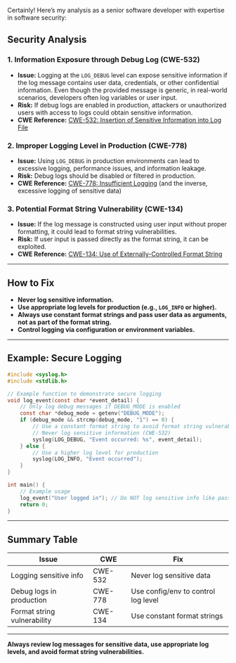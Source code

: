 Certainly! Here’s my analysis as a senior software developer with expertise in software security:

## Security Analysis

### 1. **Information Exposure through Debug Log (CWE-532)**
- **Issue:** Logging at the `LOG_DEBUG` level can expose sensitive information if the log message contains user data, credentials, or other confidential information. Even though the provided message is generic, in real-world scenarios, developers often log variables or user input.
- **Risk:** If debug logs are enabled in production, attackers or unauthorized users with access to logs could obtain sensitive information.
- **CWE Reference:** [CWE-532: Insertion of Sensitive Information into Log File](https://cwe.mitre.org/data/definitions/532.html)

### 2. **Improper Logging Level in Production (CWE-778)**
- **Issue:** Using `LOG_DEBUG` in production environments can lead to excessive logging, performance issues, and information leakage.
- **Risk:** Debug logs should be disabled or filtered in production.
- **CWE Reference:** [CWE-778: Insufficient Logging](https://cwe.mitre.org/data/definitions/778.html) (and the inverse, excessive logging of sensitive data)

### 3. **Potential Format String Vulnerability (CWE-134)**
- **Issue:** If the log message is constructed using user input without proper formatting, it could lead to format string vulnerabilities.
- **Risk:** If user input is passed directly as the format string, it can be exploited.
- **CWE Reference:** [CWE-134: Use of Externally-Controlled Format String](https://cwe.mitre.org/data/definitions/134.html)

---

## How to Fix

- **Never log sensitive information.**
- **Use appropriate log levels for production (e.g., `LOG_INFO` or higher).**
- **Always use constant format strings and pass user data as arguments, not as part of the format string.**
- **Control logging via configuration or environment variables.**

---

## Example: Secure Logging

```c
#include <syslog.h>
#include <stdlib.h>

// Example function to demonstrate secure logging
void log_event(const char *event_detail) {
    // Only log debug messages if DEBUG_MODE is enabled
    const char *debug_mode = getenv("DEBUG_MODE");
    if (debug_mode && strcmp(debug_mode, "1") == 0) {
        // Use a constant format string to avoid format string vulnerabilities (CWE-134)
        // Never log sensitive information (CWE-532)
        syslog(LOG_DEBUG, "Event occurred: %s", event_detail);
    } else {
        // Use a higher log level for production
        syslog(LOG_INFO, "Event occurred");
    }
}

int main() {
    // Example usage
    log_event("User logged in"); // Do NOT log sensitive info like passwords!
    return 0;
}
```

---

## Summary Table

| Issue | CWE | Fix |
|-------|-----|-----|
| Logging sensitive info | CWE-532 | Never log sensitive data |
| Debug logs in production | CWE-778 | Use config/env to control log level |
| Format string vulnerability | CWE-134 | Use constant format strings |

---

**Always review log messages for sensitive data, use appropriate log levels, and avoid format string vulnerabilities.**